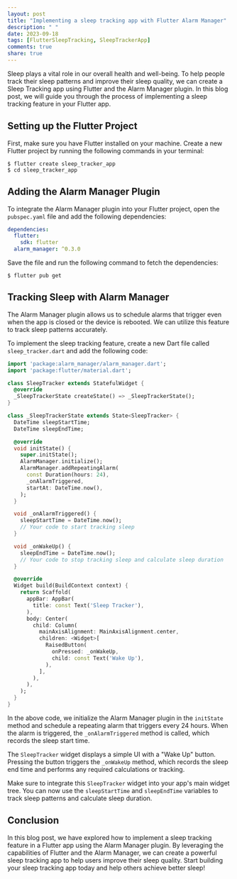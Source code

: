 ```yaml
---
layout: post
title: "Implementing a sleep tracking app with Flutter Alarm Manager"
description: " "
date: 2023-09-18
tags: [FlutterSleepTracking, SleepTrackerApp]
comments: true
share: true
---
```


Sleep plays a vital role in our overall health and well-being. To help people track their sleep patterns and improve their sleep quality, we can create a Sleep Tracking app using Flutter and the Alarm Manager plugin. In this blog post, we will guide you through the process of implementing a sleep tracking feature in your Flutter app.

## Setting up the Flutter Project

First, make sure you have Flutter installed on your machine. Create a new Flutter project by running the following commands in your terminal:

```
$ flutter create sleep_tracker_app
$ cd sleep_tracker_app
```

## Adding the Alarm Manager Plugin

To integrate the Alarm Manager plugin into your Flutter project, open the `pubspec.yaml` file and add the following dependencies:

```yaml
dependencies:
  flutter:
    sdk: flutter
  alarm_manager: ^0.3.0
```

Save the file and run the following command to fetch the dependencies:

```
$ flutter pub get
```

## Tracking Sleep with Alarm Manager

The Alarm Manager plugin allows us to schedule alarms that trigger even when the app is closed or the device is rebooted. We can utilize this feature to track sleep patterns accurately.

To implement the sleep tracking feature, create a new Dart file called `sleep_tracker.dart` and add the following code:

```dart
import 'package:alarm_manager/alarm_manager.dart';
import 'package:flutter/material.dart';

class SleepTracker extends StatefulWidget {
  @override
  _SleepTrackerState createState() => _SleepTrackerState();
}

class _SleepTrackerState extends State<SleepTracker> {
  DateTime sleepStartTime;
  DateTime sleepEndTime;

  @override
  void initState() {
    super.initState();
    AlarmManager.initialize();
    AlarmManager.addRepeatingAlarm(
      const Duration(hours: 24),
      _onAlarmTriggered,
      startAt: DateTime.now(),
    );
  }

  void _onAlarmTriggered() {
    sleepStartTime = DateTime.now();
    // Your code to start tracking sleep
  }

  void _onWakeUp() {
    sleepEndTime = DateTime.now();
    // Your code to stop tracking sleep and calculate sleep duration
  }

  @override
  Widget build(BuildContext context) {
    return Scaffold(
      appBar: AppBar(
        title: const Text('Sleep Tracker'),
      ),
      body: Center(
        child: Column(
          mainAxisAlignment: MainAxisAlignment.center,
          children: <Widget>[
            RaisedButton(
              onPressed: _onWakeUp,
              child: const Text('Wake Up'),
            ),
          ],
        ),
      ),
    );
  }
}
```

In the above code, we initialize the Alarm Manager plugin in the `initState` method and schedule a repeating alarm that triggers every 24 hours. When the alarm is triggered, the `_onAlarmTriggered` method is called, which records the sleep start time.

The `SleepTracker` widget displays a simple UI with a "Wake Up" button. Pressing the button triggers the `_onWakeUp` method, which records the sleep end time and performs any required calculations or tracking.

Make sure to integrate this `SleepTracker` widget into your app's main widget tree. You can now use the `sleepStartTime` and `sleepEndTime` variables to track sleep patterns and calculate sleep duration.

## Conclusion

In this blog post, we have explored how to implement a sleep tracking feature in a Flutter app using the Alarm Manager plugin. By leveraging the capabilities of Flutter and the Alarm Manager, we can create a powerful sleep tracking app to help users improve their sleep quality. Start building your sleep tracking app today and help others achieve better sleep!